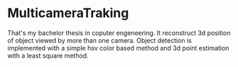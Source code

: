 # MulticameraTraking
That's my bachelor thesis in coputer engeneering. It reconstruct 3d position of object viewed by more than one camera. Object detection is implemented with a simple hsv color based method and 3d point estimation with a least square method. 
